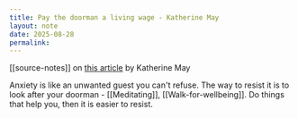 ```yaml
---
title: Pay the doorman a living wage - Katherine May
layout: note
date: 2025-08-28
permalink:
---
```


[[source-notes]] on [this article](https://katherinemay.substack.com/p/1-pay-the-doorman-a-living-wage) by Katherine May

Anxiety is like an unwanted guest you can't refuse.
The way to resist it is to look after your doorman - [[Meditating]], [[Walk-for-wellbeing]]. Do things that help you, then it is easier to resist.